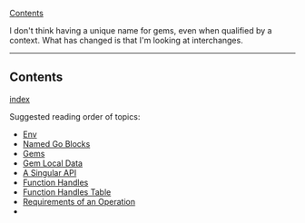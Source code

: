 [Contents](../../Contents.md)

I don't think having a unique name for gems, even when qualified by a context. What has changed is that I'm looking at interchanges.

---

## Contents
[index](../../Contents.md)

Suggested reading order of topics:

- [Env](../../Older%20Topic%20Indexes/Env.md)
- [Named Go Blocks](Dropped%20Topics/Named%20Go%20Blocks.md)
- [Gems](../../Older%20Topic%20Indexes/Gems.md)
- [Gem Local Data](../../Dropped%20Topics/Gem%20Local%20Data.md)
- [A Singular API](../../Older%20Topic%20Indexes/A%20Singular%20API.md)
- [Function Handles](../../Older%20Topic%20Indexes/Function%20Handles.md)
- [Function Handles Table](../../Older%20Topic%20Indexes/Function%20Handles%20Table.md)
- [Requirements of an Operation](../../Older%20Topic%20Indexes/Requirements%20of%20an%20Operation.md)
- 